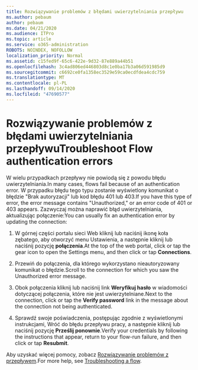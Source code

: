 ```yaml
---
title: Rozwiązywanie problemów z błędami uwierzytelniania przepływu
ms.author: pebaum
author: pebaum
ms.date: 04/21/2020
ms.audience: ITPro
ms.topic: article
ms.service: o365-administration
ROBOTS: NOINDEX, NOFOLLOW
localization_priority: Normal
ms.assetid: c15fed9f-65c6-422e-9d32-87e889a44b51
ms.openlocfilehash: 3c4ad806ed446803d8c1e0ba17b3a06d591985d9
ms.sourcegitcommit: c6692ce0fa1358ec3529e59ca0ecdfdea4cdc759
ms.translationtype: MT
ms.contentlocale: pl-PL
ms.lasthandoff: 09/14/2020
ms.locfileid: "47690577"
---
```

# <a name="troubleshoot-flow-authentication-errors"></a><span data-ttu-id="611d2-102">Rozwiązywanie problemów z błędami uwierzytelniania przepływu</span><span class="sxs-lookup"><span data-stu-id="611d2-102">Troubleshoot Flow authentication errors</span></span>

<span data-ttu-id="611d2-103">W wielu przypadkach przepływy nie powiodą się z powodu błędu uwierzytelniania.</span><span class="sxs-lookup"><span data-stu-id="611d2-103">In many cases, flows fail because of an authentication error.</span></span> <span data-ttu-id="611d2-104">W przypadku błędu tego typu zostanie wyświetlony komunikat o błędzie "Brak autoryzacji" lub kod błędu 401 lub 403.</span><span class="sxs-lookup"><span data-stu-id="611d2-104">If you have this type of error, the error message contains "Unauthorized," or an error code of 401 or 403 appears.</span></span> <span data-ttu-id="611d2-105">Zazwyczaj można naprawić błąd uwierzytelniania, aktualizując połączenie:</span><span class="sxs-lookup"><span data-stu-id="611d2-105">You can usually fix an authentication error by updating the connection:</span></span>
  
1. <span data-ttu-id="611d2-106">W górnej części portalu sieci Web kliknij lub naciśnij ikonę koła zębatego, aby otworzyć menu Ustawienia, a następnie kliknij lub naciśnij pozycję **połączenia**.</span><span class="sxs-lookup"><span data-stu-id="611d2-106">At the top of the web portal, click or tap the gear icon to open the Settings menu, and then click or tap **Connections**.</span></span>
    
2. <span data-ttu-id="611d2-107">Przewiń do połączenia, dla którego wykorzystano nieautoryzowany komunikat o błędzie.</span><span class="sxs-lookup"><span data-stu-id="611d2-107">Scroll to the connection for which you saw the Unauthorized error message.</span></span>
    
3. <span data-ttu-id="611d2-108">Obok połączenia kliknij lub naciśnij link **Weryfikuj hasło** w wiadomości dotyczącej połączenia, które nie jest uwierzytelniane.</span><span class="sxs-lookup"><span data-stu-id="611d2-108">Next to the connection, click or tap the **Verify password** link in the message about the connection not being authenticated.</span></span> 
    
4. <span data-ttu-id="611d2-109">Sprawdź swoje poświadczenia, postępując zgodnie z wyświetlonymi instrukcjami, Wróć do błędu przepływu pracy, a następnie kliknij lub naciśnij pozycję **Prześlij ponownie**.</span><span class="sxs-lookup"><span data-stu-id="611d2-109">Verify your credentials by following the instructions that appear, return to your flow-run failure, and then click or tap **Resubmit**.</span></span>
    
<span data-ttu-id="611d2-110">Aby uzyskać więcej pomocy, zobacz [Rozwiązywanie problemów z przepływem](https://go.microsoft.com/fwlink/?linkid=872110).</span><span class="sxs-lookup"><span data-stu-id="611d2-110">For more help, see [Troubleshooting a flow](https://go.microsoft.com/fwlink/?linkid=872110).</span></span>
  


